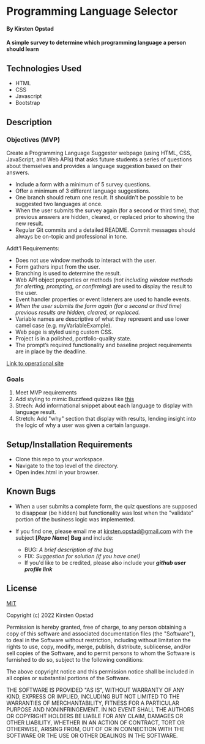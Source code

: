 # Programming Language Selector

#### By Kirsten Opstad

#### A simple survey to determine which programming language a person should learn

## Technologies Used

* HTML 
* CSS 
* Javascript
* Bootstrap

## Description

### Objectives (MVP)

Create a Programming Language Suggester webpage (using HTML, CSS, JavaScript, and Web APIs) that asks future students a series of questions about themselves and provides a language suggestion based on their answers. 
  * Include a form with a minimum of 5 survey questions.
  * Offer a minimum of 3 different language suggestions.
  * One branch should return one result. It shouldn't be possible to be suggested two languages at once.
  * When the user submits the survey again (for a second or third time), that previous answers are hidden, cleared, or replaced prior to showing the new result.
  * Regular Git commits and a detailed README. Commit messages should always be on-topic and professional in tone.

Addt'l Requirements:
  * Does not use window methods to interact with the user. 
  * Form gathers input from the user.
  * Branching is used to determine the result.
  * Web API object properties or methods _(not including window methods for alerting, prompting, or confirming)_ are used to display the result to the user.
  * Event handler properties or event listeners are used to handle events.
  * _When the user submits the form again (for a second or third time) previous results are hidden, cleared, or replaced._
  * Variable names are descriptive of what they represent and use lower camel case (e.g. myVariableExample).
  * Web page is styled using custom CSS.
  * Project is in a polished, portfolio-quality state.
  * The prompt’s required functionality and baseline project requirements are in place by the deadline.

<!-- This template includes placeholders for:

[x] Screenshots

![Screenshots](https://external-content.duckduckgo.com/iu/?u=https%3A%2F%2Ftse1.mm.bing.net%2Fth%3Fid%3DOIP.03bZmDGXaBhBYyxxp3Ls3gHaEA%26pid%3DApi&f=1&ipt=e980d57210242747a51c41421e1f09a6de3b1fdaeaadd297496787bb64e80c88&ipo=images) -->

[Link to operational site](http://www.kirstenopstad.github.io/language-selector)

### Goals
1. Meet MVP requirements
2. Add styling to mimic Buzzfeed quizzes like [this](https://www.buzzfeed.com/lady_emerald/celebrity-preferences-guess-favorite-color-quiz)
3. Strech: Add informational snippet about each language to display with language result.
4. Stretch: Add "why" section that display with results, lending insight into the logic of why a user was given a certain language.

## Setup/Installation Requirements

* Clone this repo to your workspace.
* Navigate to the top level of the directory.
* Open index.html in your browser.

<!-- KO Ask Yourself:

[x] Do I need to run a server? 

[x] How should I set up my databases? 

[x] Is there other code this application depends on?

_{Epicodus recommends deleting the project from your desktop, re-cloning the project from GitHub, and writing down all the steps necessary to get the project working again.}_ -->

## Known Bugs

* When a user submits a complete form, the quiz questions are supposed to disappear (be hidden) but functionality was lost when the "validate" portion of the business logic was implemented.

* If you find one, please email me at kirsten.opstad@gmail.com with the subject **[_Repo Name_] Bug** and include:
  * BUG: _A brief description of the bug_
  * FIX: _Suggestion for solution (if you have one!)_
  * If you'd like to be credited, please also include your **_github user profile link_**

## License

[MIT](https://choosealicense.com/licenses/mit/)

Copyright (c) 2022 Kirsten Opstad

Permission is hereby granted, free of charge, to any person obtaining a copy
of this software and associated documentation files (the "Software"), to deal
in the Software without restriction, including without limitation the rights
to use, copy, modify, merge, publish, distribute, sublicense, and/or sell
copies of the Software, and to permit persons to whom the Software is
furnished to do so, subject to the following conditions:

The above copyright notice and this permission notice shall be included in all
copies or substantial portions of the Software.

THE SOFTWARE IS PROVIDED "AS IS", WITHOUT WARRANTY OF ANY KIND, EXPRESS OR
IMPLIED, INCLUDING BUT NOT LIMITED TO THE WARRANTIES OF MERCHANTABILITY,
FITNESS FOR A PARTICULAR PURPOSE AND NONINFRINGEMENT. IN NO EVENT SHALL THE
AUTHORS OR COPYRIGHT HOLDERS BE LIABLE FOR ANY CLAIM, DAMAGES OR OTHER
LIABILITY, WHETHER IN AN ACTION OF CONTRACT, TORT OR OTHERWISE, ARISING FROM,
OUT OF OR IN CONNECTION WITH THE SOFTWARE OR THE USE OR OTHER DEALINGS IN THE
SOFTWARE.